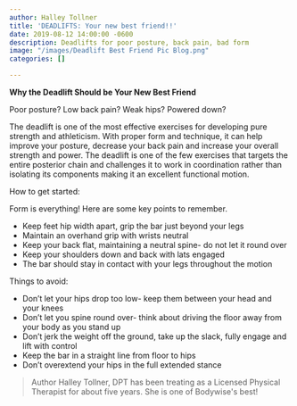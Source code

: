 ```yaml
---
author: Halley Tollner
title: 'DEADLIFTS: Your new best friend!!'
date: 2019-08-12 14:00:00 -0600
description: Deadlifts for poor posture, back pain, bad form
image: "/images/Deadlift Best Friend Pic Blog.png"
categories: []

---
```

**Why the Deadlift Should be Your New Best Friend**

Poor posture? Low back pain? Weak hips? Powered down?

The deadlift is one of the most effective exercises for developing pure strength and athleticism. With proper form and technique, it can help improve your posture, decrease your back pain and increase your overall strength and power. The deadlift is one of the few exercises that targets the entire posterior chain and challenges it to work in coordination rather than isolating its components making it an excellent functional motion.

How to get started:

Form is everything! Here are some key points to remember.

* Keep feet hip width apart, grip the bar just beyond your legs
* Maintain an overhand grip with wrists neutral
* Keep your back flat, maintaining a neutral spine- do not let it round over
* Keep your shoulders down and back with lats engaged
* The bar should stay in contact with your legs throughout the motion

Things to avoid:

* Don’t let your hips drop too low- keep them between your head and your knees
* Don’t let you spine round over- think about driving the floor away from your body as you stand up
* Don’t jerk the weight off the ground, take up the slack, fully engage and lift with control
* Keep the bar in a straight line from floor to hips
* Don’t overextend your hips in the full extended stance

> Author Halley Tollner, DPT has been treating as a Licensed Physical Therapist for about five years. She is one of Bodywise's best!